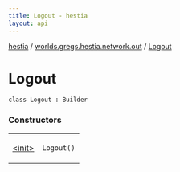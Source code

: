 ```yaml
---
title: Logout - hestia
layout: api
---
```


<div class='api-docs-breadcrumbs'><a href="../../index.html">hestia</a> / <a href="../index.html">worlds.gregs.hestia.network.out</a> / <a href="./index.html">Logout</a></div>

# Logout

<div class="signature"><code><span class="keyword">class </span><span class="identifier">Logout</span>&nbsp;<span class="symbol">:</span>&nbsp;<span class="identifier">Builder</span></code></div>

### Constructors

<table class="api-docs-table">
<tbody>
<tr>
<td markdown="1">

<a href="-init-.html">&lt;init&gt;</a>


</td>
<td markdown="1">
<div class="signature"><code><span class="identifier">Logout</span><span class="symbol">(</span><span class="symbol">)</span></code></div>

</td>
</tr>
</tbody>
</table>
